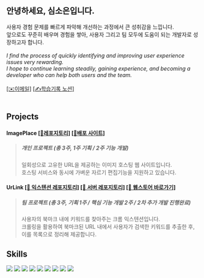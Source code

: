 ## 안녕하세요, 심소은입니다.
사용자 경험 문제를 빠르게 파악해 개선하는 과정에서 큰 성취감을 느낍니다. <br/>
앞으로도 꾸준히 배우며 경험을 쌓아, 사용자 그리고 팀 모두에 도움이 되는 개발자로 성장하고자 합니다.
<br/><br/>
*I find the process of quickly identifying and improving user experience issues very rewarding.* <br/>
*I hope to continue learning steadily, gaining experience, and becoming a developer who can help both users and the team.*
<br/>
<br/>
[[✉️이메일]](mailto:sesim0909@gmail.com)  [[✍️학습기록 노션]](https://mammoth-syrup-d21.notion.site/21f6d80b8d604bfe928e503e6a0f6674?pvs=4)
<br/>
<br/>

## Projects
#### ImagePlace [[🔗레포지토리]](https://github.com/soeunSim/ImagePlace) [[🔗배포 사이트]](https://app.myimageplace.com/)
> ##### 개인 프로젝트 (총 3주, 1주 기획 / 2주 기능 개발) 
>
> 일회성으로 고유한 URL을 제공하는 이미지 호스팅 웹 사이트입니다.<br />
> 호스팅 서비스와 동시에 가벼운 자르기 편집기능을 지원하고 있습니다.

#### UrLink [[🔗 익스텐션 레포지토리]](https://github.com/soeunSim/UrLink-Extension) [[🔗 서버 레포지토리]](https://github.com/soeunSim/UrLink-Crawling-Server)  [[🔗 웹스토어 바로가기]](https://chromewebstore.google.com/detail/urlink/ahfnojpakpdiddbnafbmjngbifalkaeh?hl=ko&utm_source=ext_sidebar)
> ##### 팀 프로젝트 (총 3주, 기획 1주 / 핵심 기능 개발 2주 / 2차 추가 개발 진행완료) 
>
> 사용자의 북마크 내에 키워드를 찾아주는 크롬 익스텐션입니다.<br />
> 크롤링을 활용하여 북마크된 URL 내에서 사용자가 검색한 키워드를 추출한 후, 이를 목록으로 정리해 제공합니다.<br />

## Skills
<div style="margin: ; text-align: left;" "text-align: left;"> 
    <img src="https://img.shields.io/badge/Javascript-F7DF1E?style=for-the-badge&logo=Javascript&logoColor=white">
    <img src="https://img.shields.io/badge/React-61DAFB?style=for-the-badge&logo=React&logoColor=white">
    <img src="https://img.shields.io/badge/TailwindCSS-06B6D4?style=for-the-badge&logo=TailwindCSS&logoColor=white">
    <img src="https://img.shields.io/badge/Redux-764ABC?style=for-the-badge&logo=Redux&logoColor=white">
    <img src="https://img.shields.io/badge/Amazon S3-569A31?style=for-the-badge&logo=AmazonS3&logoColor=white">
    <img src="https://img.shields.io/badge/HTML5-E34F26?style=for-the-badge&logo=HTML5&logoColor=white">
    <img src="https://img.shields.io/badge/CSS3-1572B6?style=for-the-badge&logo=CSS3&logoColor=white">
    <img src="https://img.shields.io/badge/jQuery-0769AD?style=for-the-badge&logo=jQuery&logoColor=white">
    <img src="https://img.shields.io/badge/Bootstrap-7952B3?style=for-the-badge&logo=Bootstrap&logoColor=white">
</div>

